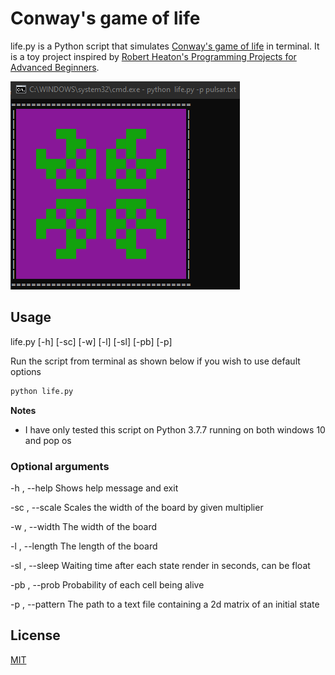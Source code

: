 # Conway's game of life

life.py is a Python script that simulates [Conway's game of life](https://en.wikipedia.org/wiki/Conway%27s_Game_of_Life) in terminal. It is a toy project inspired by [Robert Heaton's Programming Projects for Advanced Beginners](https://robertheaton.com/2018/12/08/programming-projects-for-advanced-beginners/).

![](https://github.com/yusuf-madkour/Toy-projects/blob/master/Conway%20game%20of%20life/demo.gif)


## Usage

life.py [-h] [-sc] [-w] [-l] [-sl] [-pb] [-p]

Run the script from terminal as shown below if you wish to use default options

```bash
python life.py
```
**Notes**

- I have only tested this script on Python 3.7.7 running on both windows 10 and pop os

### Optional arguments

-h , --help      Shows help message and exit

-sc , --scale    Scales the width of the board by given multiplier

-w , --width     The width of the board

-l , --length    The length of the board

-sl , --sleep    Waiting time after each state render in seconds, can be float

-pb , --prob     Probability of each cell being alive

-p , --pattern   The path to a text file containing a 2d matrix of an initial state

## License

[MIT](https://choosealicense.com/licenses/mit/)

